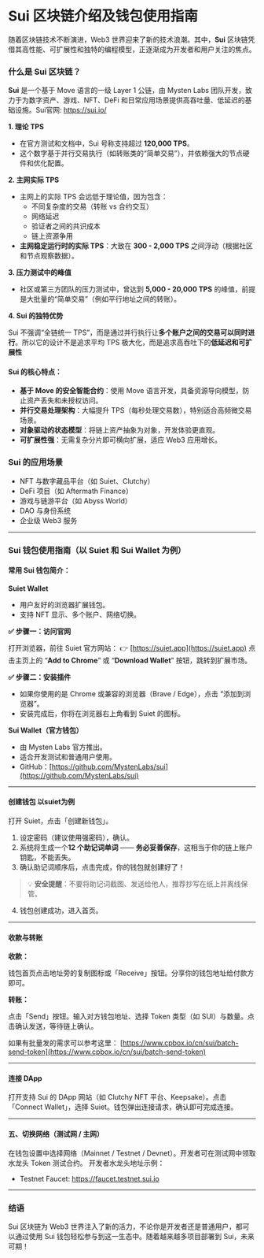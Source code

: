 # Sui 区块链介绍及钱包使用指南

随着区块链技术不断演进，Web3 世界迎来了新的技术浪潮。其中，**Sui** 区块链凭借其高性能、可扩展性和独特的编程模型，正逐渐成为开发者和用户关注的焦点。

### 什么是 Sui 区块链？

**Sui** 是一个基于 Move 语言的一级 Layer 1 公链，由 Mysten Labs 团队开发，致力于为数字资产、游戏、NFT、DeFi 和日常应用场景提供高吞吐量、低延迟的基础设施。Sui官网: https://sui.io/


**1. 理论 TPS**

* 在官方测试和文档中，Sui 号称支持超过 **120,000 TPS**。
* 这个数字基于并行交易执行（如转账类的“简单交易”），并依赖强大的节点硬件和优化配置。

**2. 主网实际 TPS**

* 主网上的实际 TPS 会远低于理论值，因为包含：
  * 不同复杂度的交易（转账 vs 合约交互）
  * 网络延迟
  * 验证者之间的共识成本
  * 链上资源争用
* **主网稳定运行时的实际 TPS**：大致在 **300 - 2,000 TPS** 之间浮动（根据社区和节点观察数据）。

**3. 压力测试中的峰值**

* 社区或第三方团队的压力测试中，曾达到 **5,000 - 20,000 TPS** 的峰值，前提是大批量的“简单交易”（例如平行地址之间的转账）。

**4. Sui 的独特优势**

Sui 不强调“全链统一 TPS”，而是通过并行执行让**多个账户之间的交易可以同时进行**。所以它的设计不是追求平均 TPS 极大化，而是追求高吞吐下的**低延迟和可扩展性**

#### Sui 的核心特点：

* **基于 Move 的安全智能合约**：使用 Move 语言开发，具备资源导向模型，防止资产丢失和未授权访问。
* **并行交易处理架构**：大幅提升 TPS（每秒处理交易数），特别适合高频微交易场景。
* **对象驱动的状态模型**：将链上资产抽象为对象，开发体验更直观。
* **可扩展性强**：无需复杂分片即可横向扩展，适应 Web3 应用增长。

### Sui 的应用场景

* NFT 与数字藏品平台（如 Suiet、Clutchy）
* DeFi 项目（如 Aftermath Finance）
* 游戏与链游平台（如 Abyss World）
* DAO 与身份系统
* 企业级 Web3 服务

***

### Sui 钱包使用指南（以 Suiet 和 Sui Wallet 为例）

#### 常用 Sui 钱包简介：

**Suiet Wallet**

* 用户友好的浏览器扩展钱包。
* 支持 NFT 显示、多个账户、网络切换。

&#x20; **✅ 步骤一：访问官网**

&#x20; 打开浏览器，前往 Suiet 官方网站：  👉 [https://suiet.app](https://suiet.app)  点击主页上的 “**Add to Chrome**” 或 “**Download Wallet**” 按钮，跳转到扩展市场。

&#x20; **✅ 步骤二：安装插件**

* 如果你使用的是 Chrome 或兼容的浏览器（Brave / Edge），点击 “添加到浏览器”。
* 安装完成后，你将在浏览器右上角看到 Suiet 的图标。

**Sui Wallet（官方钱包）**

* 由 Mysten Labs 官方推出。
* 适合开发测试和普通用户使用。
* GitHub：[https://github.com/MystenLabs/sui](https://github.com/MystenLabs/sui)

***

#### 创建钱包 以suiet为例

打开 Suiet，点击「创建新钱包」。

1. 设定密码（建议使用强密码），确认。
2. 系统将生成一个**12 个助记词单词** —— **务必妥善保存**，这相当于你的链上账户钥匙，不能丢失。
3. 确认助记词顺序后，点击完成，你的钱包就创建好了！

> 💡 **安全提醒**：不要将助记词截图、发送给他人，推荐抄写在纸上并离线保管。

4. 钱包创建成功，进入首页。

***

#### 收款与转账

**收款：**

钱包首页点击地址旁的复制图标或「Receive」按钮。分享你的钱包地址给付款方即可。

**转账：**

点击「Send」按钮。输入对方钱包地址、选择 Token 类型（如 SUI）与数量。点击确认发送，等待链上确认。


如果有批量发的需求可以参考这里： [https://www.cpbox.io/cn/sui/batch-send-token](https://www.cpbox.io/cn/sui/batch-send-token)

***

#### 连接 DApp

打开支持 Sui 的 DApp 网站（如 Clutchy NFT 平台、Keepsake）。点击「Connect Wallet」，选择 Suiet。钱包弹出连接请求，确认即可完成连接。

***

#### 五、切换网络（测试网 / 主网）

在钱包设置中选择网络（Mainnet / Testnet / Devnet）。开发者可在测试网中领取水龙头 Token 测试合约。  开发者水龙头地址示例：

* Testnet Faucet: https://faucet.testnet.sui.io

***

### 结语

Sui 区块链为 Web3 世界注入了新的活力，不论你是开发者还是普通用户，都可以通过使用 Sui 钱包轻松参与到这一生态中。随着越来越多项目部署到 Sui，未来可期！
